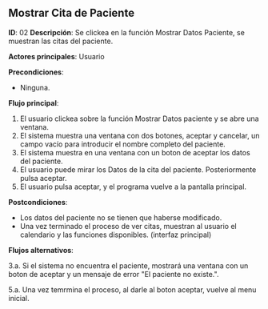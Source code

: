 ## Mostrar Cita de Paciente

**ID**: 02
**Descripción**: Se clickea en la función Mostrar Datos Paciente, se muestran las citas del paciente.

**Actores principales**: Usuario

**Precondiciones**:
* Ninguna.

**Flujo principal**:
1. El usuario clickea sobre la función Mostrar Datos paciente y se abre una ventana.
1. El sistema muestra una ventana con dos botones, aceptar y cancelar, un campo vacío para introducir el nombre completo del paciente.  
1. El sistema muestra en una ventana con un boton de aceptar los datos del paciente.
1. El usuario puede mirar los Datos de la cita del paciente. Posteriormente pulsa aceptar.
1. El usuario pulsa aceptar, y el programa vuelve a la pantalla principal.
 
**Postcondiciones**:

* Los datos del paciente no se tienen que haberse modificado.
* Una vez terminado el proceso de ver citas, muestran al usuario el calendario y las funciones disponibles. (interfaz principal)

**Flujos alternativos**:

3.a. Si el sistema no encuentra el paciente, mostrará una ventana con un boton de aceptar y un mensaje de error "El paciente no existe.".   

5.a. Una vez temrmina el proceso, al darle al boton aceptar, vuelve al menu inicial.
